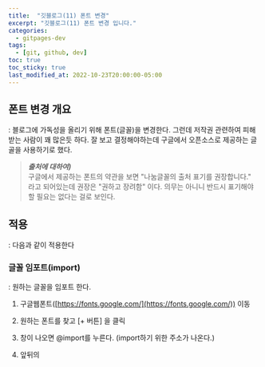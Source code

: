 ```yaml
---
title:  "깃블로그(11) 폰트 변경"
excerpt: "깃블로그(11) 폰트 변경 입니다."
categories:
  - gitpages-dev
tags:
  - [git, github, dev]
toc: true
toc_sticky: true
last_modified_at: 2022-10-23T20:00:00-05:00
---
```


## 폰트 변경 개요
  : 블로그에 가독성을 올리기 위해 폰트(글꼴)을 변경한다. 그런데 저작권 관련하여 피해받는 사람이 꽤 많은듯 하다. 잘 보고 결정해야하는데 구글에서 오픈소스로 제공하는 글골을 사용하기로 했다. 

> ***출처에 대하여)***  
> 구글에서 제공하는 폰트의 약관을 보면 "나눔글꼴의 출처 표기를 권장합니다."  
> 라고 되어있는데 권장은 "권하고 장려함" 이다.
> 의무는 아니니 반드시 표기해야 할 필요는 없다는 걸로 보인다.

## 적용
  : 다음과 같이 적용한다

### 글꼴 임포트(import)
  : 원하는 글꼴을 임포트 한다.

  1. 구글웹폰트([https://fonts.google.com/](https://fonts.google.com/)) 이동
  2. 원하는 폰트를 찾고 [+ 버튼] 을 클릭
  3. 창이 나오면 @import를 누른다. (import하기 위한 주소가 나온다.)
  4. 앞뒤의 <style>태그는 제외하고, 아래와 같은 주소만 복사해주자.

      ```
      <style>
      @import url('https://fonts.googleapis.com/css2?family=Nanum+Gothic&display=swap');
      </style>
  
      ```

  5. /assets/css/main.scss 의 맨 아래에 복사한 링크를 붙여넣고, 저장

      ```bash
      //구글웹폰트 추가(나눔고딕)
      @import url('https://fonts.googleapis.com/css2?family=Nanum+Gothic&display=swap');
  
      ```
  6. 임포트 끝

### 글꼴 적용하기
  : 임포트한 글꼴을 본격적으로 반영한다.

sass/minimal-mistakes/_variables.scss
{: .notice--info}


**ASIS**  

```bash
/* system typefaces */
$serif: Georgia, Times, serif !default;
$sans-serif: -apple-system, BlinkMacSystemFont, "맑은 고딕", "Roboto", "Segoe UI",
  "Helvetica Neue", "Lucida Grande", Arial, sans-serif !default;
$monospace: Monaco, Consolas, "Lucida Console", monospace !default;

```
  
    
**TOBE**  

```bash
$serif: Georgia, Times, serif !default;
$sans-serif: -apple-system, BlinkMacSystemFont, "Nanum Gothic", "Roboto", "Segoe UI",
  "Helvetica Neue", "Lucida Grande", Arial, sans-serif !default;
$monospace: Monaco, Consolas, "Lucida Console", monospace !default;

```

***참고)***  
우리가 자주 보는 본문이나 제목 등의 font는 sans-serif의 글꼴을 앞에서부터 차례대로 불러온다.  
앞의 두개는, 애플이나 mac의 시스템 폰트이므로,   
세 번째에 자리에 임포트한 Nanum Gothic 끌꼴을 추가해주자.  
{: .notice--info}


## 적용 완료
  : 폰트가 정상적으로 반영되었다. 
